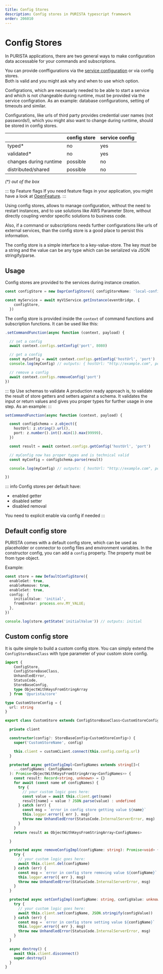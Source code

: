 ```yaml
---
title: Config Stores
description: Config stores in PURISTA typescript framework
order: 206010
---
```


# Config Stores

In PURISTA applications, there are two general ways to make configuration data accessable for your commands and subscriptions.

You can provide conffigurations via the [service configuration](../service/add-a-service-config.md) or via config stores.  
Both is valid and you might ask why and when to use which option.

Configrations, which are necessarly needed to be able to start a service and which is not changeable during runtime, must be provided via the service configration. As an example: database configurations, setting of timeouts and similar.

Configurations, like urls of third party provides credential user names (not passwords!), which you might also want to change during runtime, should be stored in config stores.

|   | config store  | service config  |
|---|---|---|
| typed*                  | no  | yes  |
| validated*              |  no | yes  |
| changes during runtime  | possible  | no  |
| distributed/shared      | possible  | no  |

_(*) out of the box_

::: tip Feature flags
If you need feature flags in your application, you might have a look at [OpenFeature](https://openfeature.dev).
:::

Using config stores, allows to manage configuration, without the need to restart instances, and to use solutions like AWS Parameter Store, without directly coupling vendor specific solutions to business code.

Also, if a command or subscriptions needs further configurations like urls of external services, than the config store is a good place to persist this information.

The config store is a simple interface to a key-value-store. The key must be a string and the value can be any type which can be serialized via JSON stringify/parse.

## Usage

Config stores are provided to the services during instance creation.

```typescript
const configStore = new DaprConfigStore({ configStoreName: 'local-config-store' })

const myService = await myV1Service.getInstance(eventBridge, {
    configStore,
  })
```

The config store is provided inside the `context` of command functions and subscription functions.
It can be used like this:

```typescript
.setCommandFunction(async function (context, payload) {

  // set a config
  await context.configs.setConfig('port', 8080)

  // get a config
  const myConfig = await context.configs.getConfig('hostUrl', 'port')
  console.log(myConfig) // outputs: { hostUrl: "http://example.com", port: 8080 }

  // remove a config
  await context.configs.removeConfig('port')
})
```

::: tip Use schemas to validate
A production ready approach is, to validate the result of store getters and setters against a schema.
It validates the input or return values and gives you proper types for further usage in one step.
As an example:
:::

```typescript
setCommandFunction(async function (context, payload) {

  const configSchema = z.object({
    hostUrl: z.string().url(),
    port: z.number().int().min(1).max(99999),
  })

  const result = await context.configs.getConfig('hostUrl', 'port')

  // myConfig now has proper types and is technical valid
  const myConfig = configSchema.parse(result)

  console.log(myConfig) // outputs: { hostUrl: "http://example.com", port: 8080 }

})
```

::: info
Config stores per default have:

- enabled getter
- disabled setter
- disabled removal

You need to explicit enable via config if needed
:::

## Default config store

PURISTA comes with a default config store, which can be used as placeholder or connector to config files and environment variables.
In the constructor config, you can add a `config` property. The property must be from type object.

Example:

```typescript
const store = new DefaultConfigStore({
  enableGet: true,
  enableRemove: true,
  enableSet: true,
  config: {
    initialValue: 'initial',
    fromEnvVar: process.env.MY_VALUE;
  },
})

console.log(store.getState('initialValue')) // outputs: initial
```

## Custom config store

It is quite simple to build a custom config store.
You can simply extend the `ConfigStoreBaseClass` with type parameter of your custom store config.

```typescript
import { 
    ConfigStore,
    ConfigStoreBaseClass,
    UnhandledError, 
    StatusCode,
    StoreBaseConfig,
    type ObjectWithKeysFromStringArray 
  } from '@purista/core'

type CustomStoreConfig = {
  url: string
}

export class CustomStore extends ConfigStoreBaseClass<CustomStoreConfig> implements ConfigStore {

  private client

  constructor(config?: StoreBaseConfig<CustomStoreConfig>) {
    super('CustomStoreName', config)

    this.client = customCLient.connect(this.config.config.url)
  }

  protected async getConfigImpl<ConfigNames extends string[]>(
    ...configNames: ConfigNames
  ): Promise<ObjectWithKeysFromStringArray<ConfigNames>> {
    const result: Record<string, unknown> = {}
    for await (const name of configNames) {
      try {
        // your custom logic goes here:
        const value = await this.client.get(name)
        result[name] = value ? JSON.parse(value) : undefined
      } catch (err) {
        const msg = `error in config store getting value ${name}`
        this.logger.error({ err }, msg)
        throw new UnhandledError(StatusCode.InternalServerError, msg)
      }
    }
    return result as ObjectWithKeysFromStringArray<ConfigNames>

  }

  protected async removeConfigImpl(configName: string): Promise<void> {
    try {
      // your custom logic goes here:
      await this.client.del(configName)
    } catch (err) {
      const msg = `error in config store removing value ${configName}`
      this.logger.error({ err }, msg)
      throw new UnhandledError(StatusCode.InternalServerError, msg)
    }
  }

  protected async setConfigImpl(configName: string, configValue: unknown) {
    try {
      // your custom logic goes here:
      await this.client.set(configName, JSON.stringify(configValue))
    } catch (err) {
      const msg = `error in config store setting value ${configName}`
      this.logger.error({ err }, msg)
      throw new UnhandledError(StatusCode.InternalServerError, msg)
    }
  }

  async destroy() {
    await this.client.disconnect()
    super.destroy()
  }
}
```
